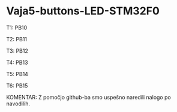 # Vaja5-buttons-LED-STM32F0
T1: PB10

T2: PB11

T3: PB12

T4: PB13

T5: PB14

T6: PB15

KOMENTAR: Z pomočjo github-ba smo uspešno naredili nalogo po navodilih.
